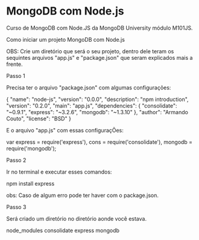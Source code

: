 MongoDB com Node.js
===================

Curso de MongoDB com Node.JS da MongoDB University módulo M101JS.

Como iniciar um projeto MongoDB com Node.js

OBS: Crie um diretório que será o seu projeto, dentro dele teram os sequintes arquivos "app.js" e "package.json" que seram explicados mais a frente.

Passo 1

Precisa ter o arquivo "package.json" com algumas configurações:

{
  "name": "node-js",
  "version": "0.0.0",
  "description": "npm introduction",
  "version": "0.2.0",
  "main": "app.js",
  "dependencies": {
    "consolidate": "~0.9.1",
    "express": "~3.2.6",
    "mongodb": "~1.3.10"
  },
  "author": "Armando Couto",
  "license": "BSD"
}

E o arquivo "app.js" com essas configuraçÕes:

var express = require('express'),
    cons = require('consolidate'),
    mongodb = require('mongodb');

Passo 2

Ir no terminal e executar esses comandos:

npm install express

obs: Caso de algum erro pode ter haver com o package.json.

Passo 3

Será criado um diretório no diretório aonde você estava.

node_modules
	consolidate
	express
	mongodb

